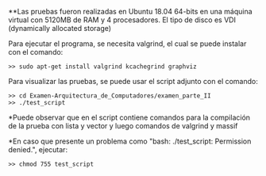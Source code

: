 **Las pruebas fueron realizadas en Ubuntu 18.04 64-bits en una máquina virtual con 5120MB de RAM y 4 procesadores. El tipo de disco es VDI (dynamically allocated storage)

Para ejecutar el programa, se necesita valgrind, el cual se puede instalar con el comando:

	>> sudo apt-get install valgrind kcachegrind graphviz

Para visualizar las pruebas, se puede usar el script adjunto con el comando:
	
	>> cd Examen-Arquitectura_de_Computadores/examen_parte_II
	>> ./test_script
	
*Puede observar que en el script contiene comandos para la compilación de la prueba con lista y vector y luego comandos de valgrind y massif

*En caso que presente un problema como "bash: ./test_script: Permission denied.", ejecutar:
	
	>> chmod 755 test_script
